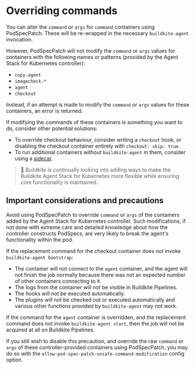 # Overriding commands

You can alter the `command` or `args` for `command` containers using PodSpecPatch. These will be re-wrapped in the necessary `buildkite-agent` invocation.

However, PodSpecPatch will not modify the `command` or `args` values for containers with the following names or patterns (provided by the Agent Stack for Kubernetes controller):

- `copy-agent`
- `imagecheck-*`
- `agent`
- `checkout`

Instead, if an attempt is made to modify the `command` or `args` values for these containers, an error is returned.

If modifying the commands of these containers is something you want to do, consider other potential solutions:

- To override checkout behaviour, consider writing a `checkout` hook, or disabling the checkout container entirely with `checkout: skip: true`.
- To run additional containers without `buildkite-agent` in them, consider using a [sidecar](/docs/agent/v3/agent-stack-k8s/sidecars).

> 📘
> Buildkite is continually looking into adding ways to make the Buildkite Agent Stack for Kubernetes more flexible while ensuring core functionality is maintained.

## Important considerations and precautions

Avoid using PodSpecPatch to override `command` or `args` of the containers added by the Agent Stack for Kubernetes controller. Such modifications, if not done with extreme care and detailed knowledge about how the controller constructs PodSpecs, are very likely to break the agent's functionality within the pod.

If the replacement command for the checkout container does not invoke `buildkite-agent bootstrap`:

- The container will not connect to the `agent` container, and the agent will not finish the job normally because there was not an expected number of other containers connecting to it.
- The logs from the container will not be visible in Buildkite Pipelines.
- The hooks will not be executed automatically.
- The plugins will not be checked out or executed automatically and various other functions provided by `buildkite-agent` may not work.

If the command for the `agent` container is overridden, and the replacement command does not invoke `buildkite-agent start`, then the job will not be acquired at all on Buildkite Pipelines.

If you still wish to disable this precaution, and override the raw `command` or `args` of these controller-provided containers using PodSpecPatch, you may do so with the `allow-pod-spec-patch-unsafe-command-modification` config option.
